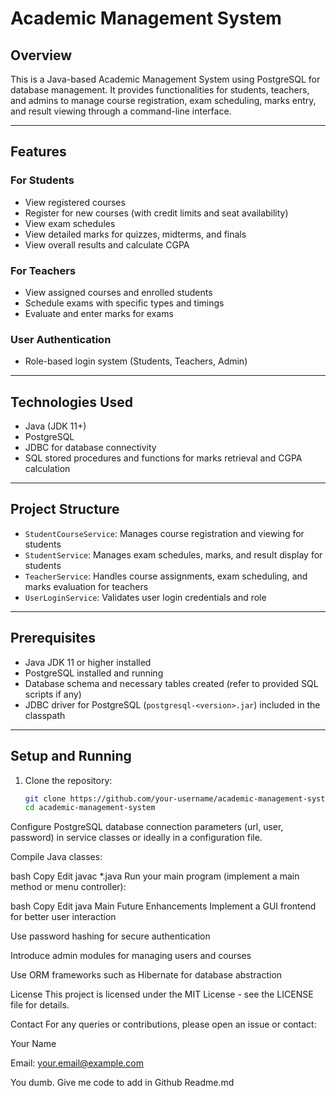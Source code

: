 # Academic Management System

## Overview

This is a Java-based Academic Management System using PostgreSQL for database management. It provides functionalities for students, teachers, and admins to manage course registration, exam scheduling, marks entry, and result viewing through a command-line interface.

---

## Features

### For Students
- View registered courses
- Register for new courses (with credit limits and seat availability)
- View exam schedules
- View detailed marks for quizzes, midterms, and finals
- View overall results and calculate CGPA

### For Teachers
- View assigned courses and enrolled students
- Schedule exams with specific types and timings
- Evaluate and enter marks for exams

### User Authentication
- Role-based login system (Students, Teachers, Admin)

---

## Technologies Used

- Java (JDK 11+)
- PostgreSQL
- JDBC for database connectivity
- SQL stored procedures and functions for marks retrieval and CGPA calculation

---

## Project Structure

- `StudentCourseService`: Manages course registration and viewing for students
- `StudentService`: Manages exam schedules, marks, and result display for students
- `TeacherService`: Handles course assignments, exam scheduling, and marks evaluation for teachers
- `UserLoginService`: Validates user login credentials and role

---

## Prerequisites

- Java JDK 11 or higher installed
- PostgreSQL installed and running
- Database schema and necessary tables created (refer to provided SQL scripts if any)
- JDBC driver for PostgreSQL (`postgresql-<version>.jar`) included in the classpath

---

## Setup and Running

1. Clone the repository:
   ```bash
   git clone https://github.com/your-username/academic-management-system.git
   cd academic-management-system
Configure PostgreSQL database connection parameters (url, user, password) in service classes or ideally in a configuration file.

Compile Java classes:

bash
Copy
Edit
javac *.java
Run your main program (implement a main method or menu controller):

bash
Copy
Edit
java Main
Future Enhancements
Implement a GUI frontend for better user interaction

Use password hashing for secure authentication

Introduce admin modules for managing users and courses

Use ORM frameworks such as Hibernate for database abstraction

License
This project is licensed under the MIT License - see the LICENSE file for details.

Contact
For any queries or contributions, please open an issue or contact:

Your Name

Email: your.email@example.com

You dumb.
Give me code to add in Github Readme.md
